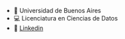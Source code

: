 - :school: Universidad de Buenos Aires
- :computer: Licenciatura en Ciencias de Datos 
- :busts_in_silhouette: [Linkedin](https://www.linkedin.com/in/mart%C3%ADn-calsina-99a0b8262/)
